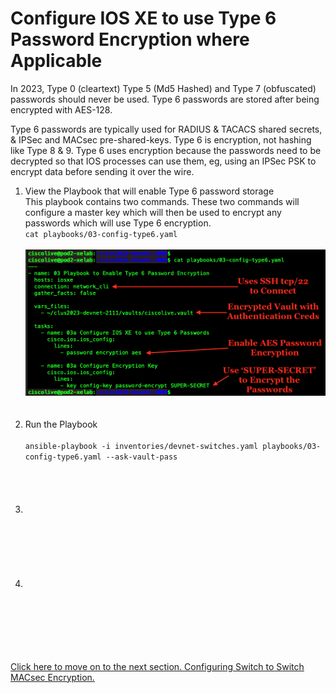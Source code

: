 # Configure IOS XE to use Type 6 Password Encryption where Applicable

In 2023, Type 0 (cleartext) Type 5 (Md5 Hashed) and Type 7 (obfuscated) 
passwords should never be used. Type 6 passwords are stored after being 
encrypted with AES-128. 

Type 6 passwords are typically used for RADIUS & TACACS shared secrets, & IPSec 
and MACsec pre-shared-keys. Type 6 is encryption, not hashing like Type 8 & 9. 
Type 6 uses encryption because the passwords need to be decrypted so that IOS
processes can use them, eg, using an IPSec PSK to encrypt data before sending it
over the wire. 


<ol>

<li>View the Playbook that will enable Type 6 password storage </li>
This playbook contains two commands.  These two commands will configure a master key which will then be used to encrypt any passwords which will use Type 6 encryption. 
<br>
<code>cat playbooks/03-config-type6.yaml</code>
<br><br>
<img src="/images/03-01-cat-type6-web.png" alt="" width=600>
<br><br><br>


<li>Run the Playbook </li>
<br>
<code>ansible-playbook -i inventories/devnet-switches.yaml playbooks/03-config-type6.yaml --ask-vault-pass</code>
<br><br>
<img src="/images/" alt="" width=600>
<br><br><br>


<li> </li>
<br>
<code></code>
<br><br>
<img src="/images/" alt="" width=600>
<br><br><br>


<li> </li>
<br>
<code></code>
<br><br>
<img src="/images/" alt="" width=600>
<br><br><br>

</ol>

[Click here to move on to the next section. Configuring Switch to Switch MACsec Encryption. ](/04-MACsec_PSK.md)